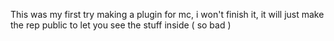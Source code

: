 This was my first try making a plugin for mc, i won't finish it, it will just make the rep public to let you see the stuff inside ( so bad )
